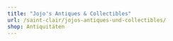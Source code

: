 ```yaml
---
title: "Jojo's Antiques & Collectibles"
url: /saint-clair/jojos-antiques-und-collectibles/
shop: Antiquitäten
---
```

